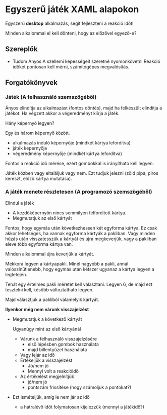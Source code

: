 ﻿# Egyszerű játék XAML alapokon

Egyszerű **desktop** alkalmazás, segít fejleszteni a 
reakció időt!

Minden alkalommal el kell dönteni, hogy az előzővel egyező-e?


## Szereplők
- Tudom Ányos
 A szellemi képességeit szeretné nyomonkövetni
 Reakció időket pontosan kell mérni, számítógépes megvalósítás.

## Forgatókönyvek
### Játék (A felhasználó szemszögéből)
  
  Ányos elindítja az alkalmazást (fontos döntés), majd ha felkészült elindítja a játékot.
  Ha végzett akkor a végeredményt kiírja a játék.

  Hány képernyő legyen?

  Egy és három képernyő között.
  - alkalmazás induló képernyője (mindkét kártya lefordítva)
  - játék képernyője
  - végeredmény képernyője (mindkét kártya lefordítva)

  Fontos a reakció idő mérése, ezért gombokkal is irányítható kell legyen.

Játék közben vagy eltaláljuk vagy nem. Ezt tudjuk jelezni (zöld pipa, piros kereszt, előző kártya mutatása).

### A játék menete részletesen (A programozó szemszögéből)

Elindul a játék
- A kezdőképernyőn nincs semmilyen felfordított kártya.
- Megmutatjuk az első kártyát

Fontos, hogy egymás után következhessen két egyforma kártya. Ez csak akkor lehetséges, ha vannak egyforma kártyák a pakliban. Vagy minden húzás után visszatesszük a kártyát és újra megkeverjük, vagy a pakliban eleve több egyforma kártya van.
        
   Minden alkalommal újra keverjük a kártyát.

   Mekkora legyen a kártyapakli. Minél nagyobb a pakli, annál valószínűtlenebb, hogy egymás után kétszer ugyanaz a kártya legyen a legtetején.

   Tehát egy értelmes pakli méretet kell választani. Legyen 6, de majd ezt tesztelni kell, később változtatható legyen.
   
   Majd választjuk a pakliból valamelyik kártyát.

   **Ilyenkor még nem várunk visszajelzést**

- Megmutatjuk a következő kártyát

    Ugyanúgy mint az első kártyánál

  - Várunk a felhasználó visszajelzésére
    - első lépésben gombok használata
    - majd billentyűzet használata
  - Vagy lejár az idő
  - Értékeljük a visszajelzést
    - Jó/nem jó
    - Mennyi volt a reakcióidő
  - Az értékelést megjelnítjük
    - jó/nem jó
    - pontszám frissítése (hogy számoljuk a pontokat?)

- Ezt ismételjük, amíg le nem jár az idő
  - a hátralévő időt folymatosan kijelezzük (mennyi a játékidő?)
